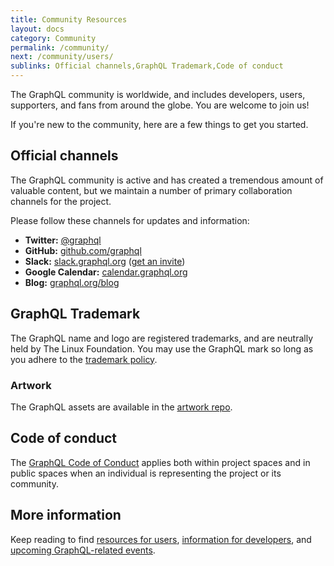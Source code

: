 ```yaml
---
title: Community Resources
layout: docs
category: Community
permalink: /community/
next: /community/users/
sublinks: Official channels,GraphQL Trademark,Code of conduct
---
```


The GraphQL community is worldwide, and includes developers, users, supporters, and fans from around the globe. You are welcome to join us!

If you're new to the community, here are a few things to get you started.

## Official channels

The GraphQL community is active and has created a tremendous amount of valuable content, but we maintain a number of primary collaboration channels for the project.

Please follow these channels for updates and information:

* **Twitter:** [@graphql](https://twitter.com/graphql)
* **GitHub:** [github.com/graphql](https://github.com/graphql)
* **Slack:** [slack.graphql.org](https://slack.graphql.org) ([get an invite](https://slack-invite.graphql.org))
* **Google Calendar:** [calendar.graphql.org](https://calendar.graphql.org)
* **Blog:** [graphql.org/blog](/blog/)

## GraphQL Trademark

The GraphQL name and logo are registered trademarks, and are neutrally held by The Linux Foundation. You may use the GraphQL mark so long as you adhere to the [trademark policy](https://lfprojects.org/policies/trademark-policy/).

### Artwork

The GraphQL assets are available in the [artwork repo](https://github.com/graphql/artwork).

## Code of conduct

The [GraphQL Code of Conduct](/codeofconduct/) applies both within project spaces and in public spaces when an individual is representing the project or its community.

## More information

Keep reading to find [resources for users](/community/users/), [information for developers](/community/developers/), and [upcoming GraphQL-related events](/community/upcoming-events/).
